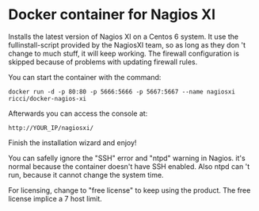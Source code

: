 # Docker container for Nagios XI

Installs the latest version of Nagios XI on a Centos 6 system. It use the fullinstall-script provided by the NagiosXI team, so as long as they don 't change to much stuff, it will keep working. The firewall configuration is skipped because of problems with updating firewall rules.

You can start the container with the command:

```
docker run -d -p 80:80 -p 5666:5666 -p 5667:5667 --name nagiosxi ricci/docker-nagios-xi
```

Afterwards you can access the console at:

```
http://YOUR_IP/nagiosxi/
```

Finish the installation wizard and enjoy!


You can safelly ignore the "SSH" error and "ntpd" warning in Nagios.
it's normal because the container doesn't have SSH enabled.
Also ntpd can 't run, because it cannot change the system time.

For licensing, change to "free license" to keep using the product.
The free license implice a 7 host limit.
